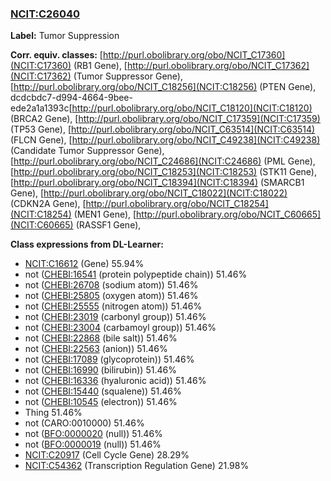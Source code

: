 
### [NCIT:C26040](http://purl.obolibrary.org/obo/NCIT_C26040)
**Label:** Tumor Suppression

**Corr. equiv. classes:** [http://purl.obolibrary.org/obo/NCIT_C17360](NCIT:C17360) (RB1 Gene), [http://purl.obolibrary.org/obo/NCIT_C17362](NCIT:C17362) (Tumor Suppressor Gene), [http://purl.obolibrary.org/obo/NCIT_C18256](NCIT:C18256) (PTEN Gene), dcdcbdc7-d994-4664-9bee-ede2a1a1393c[http://purl.obolibrary.org/obo/NCIT_C18120](NCIT:C18120) (BRCA2 Gene), [http://purl.obolibrary.org/obo/NCIT_C17359](NCIT:C17359) (TP53 Gene), [http://purl.obolibrary.org/obo/NCIT_C63514](NCIT:C63514) (FLCN Gene), [http://purl.obolibrary.org/obo/NCIT_C49238](NCIT:C49238) (Candidate Tumor Suppressor Gene), [http://purl.obolibrary.org/obo/NCIT_C24686](NCIT:C24686) (PML Gene), [http://purl.obolibrary.org/obo/NCIT_C18253](NCIT:C18253) (STK11 Gene), [http://purl.obolibrary.org/obo/NCIT_C18394](NCIT:C18394) (SMARCB1 Gene), [http://purl.obolibrary.org/obo/NCIT_C18022](NCIT:C18022) (CDKN2A Gene), [http://purl.obolibrary.org/obo/NCIT_C18254](NCIT:C18254) (MEN1 Gene), [http://purl.obolibrary.org/obo/NCIT_C60665](NCIT:C60665) (RASSF1 Gene), 

**Class expressions from DL-Learner:**

- [NCIT:C16612](http://purl.obolibrary.org/obo/NCIT_C16612) (Gene) 55.94%
- not ([CHEBI:16541](http://purl.obolibrary.org/obo/CHEBI_16541) (protein polypeptide chain)) 51.46%
- not ([CHEBI:26708](http://purl.obolibrary.org/obo/CHEBI_26708) (sodium atom)) 51.46%
- not ([CHEBI:25805](http://purl.obolibrary.org/obo/CHEBI_25805) (oxygen atom)) 51.46%
- not ([CHEBI:25555](http://purl.obolibrary.org/obo/CHEBI_25555) (nitrogen atom)) 51.46%
- not ([CHEBI:23019](http://purl.obolibrary.org/obo/CHEBI_23019) (carbonyl group)) 51.46%
- not ([CHEBI:23004](http://purl.obolibrary.org/obo/CHEBI_23004) (carbamoyl group)) 51.46%
- not ([CHEBI:22868](http://purl.obolibrary.org/obo/CHEBI_22868) (bile salt)) 51.46%
- not ([CHEBI:22563](http://purl.obolibrary.org/obo/CHEBI_22563) (anion)) 51.46%
- not ([CHEBI:17089](http://purl.obolibrary.org/obo/CHEBI_17089) (glycoprotein)) 51.46%
- not ([CHEBI:16990](http://purl.obolibrary.org/obo/CHEBI_16990) (bilirubin)) 51.46%
- not ([CHEBI:16336](http://purl.obolibrary.org/obo/CHEBI_16336) (hyaluronic acid)) 51.46%
- not ([CHEBI:15440](http://purl.obolibrary.org/obo/CHEBI_15440) (squalene)) 51.46%
- not ([CHEBI:10545](http://purl.obolibrary.org/obo/CHEBI_10545) (electron)) 51.46%
- Thing 51.46%
- not (CARO:0010000) 51.46%
- not ([BFO:0000020](http://purl.obolibrary.org/obo/BFO_0000020) (null)) 51.46%
- not ([BFO:0000019](http://purl.obolibrary.org/obo/BFO_0000019) (null)) 51.46%
- [NCIT:C20917](http://purl.obolibrary.org/obo/NCIT_C20917) (Cell Cycle Gene) 28.29%
- [NCIT:C54362](http://purl.obolibrary.org/obo/NCIT_C54362) (Transcription Regulation Gene) 21.98%


